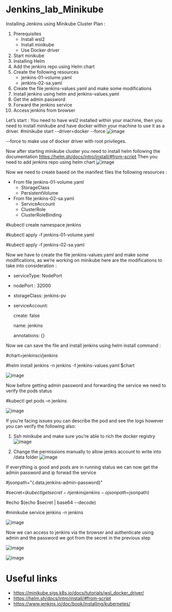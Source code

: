 # Jenkins_lab_Minikube
Installing Jenkins using Minikube Cluster
Plan :
1.	Prerequisites
     - Install wsl2
     - Install minikube
     - Use Docker driver
3.	Start minikube
4.	Installing Helm
5.	Add the jenkins repo using Helm chart
6.	Create the following resources
    - jenkins-01-volume.yaml 
    - jenkins-02-sa.yaml 
7.	Create the file jenkins-values.yaml and make some modifications
8.	Install jenkins using helm and jenkins-values.yaml
9.	Get the admin password
10.	Forward the jenkins service
11.	Access jenkins from browser

Let’s start :
You need to have wsl2 installed within your machine, then you need to install minikube and have docker within your machine to use it as a driver.
 #minikube start --driver=docker --force
![image](https://github.com/user-attachments/assets/87aca934-aa13-4e7c-9bb7-d8d646cdece5)

--force to make use of docker driver with root privileges.

Now after starting minikube cluster you need to install helm following the documentation https://helm.sh/docs/intro/install/#from-script 
Then you need to add jenkins repo using helm chart 
![image](https://github.com/user-attachments/assets/239eedfe-0e9b-4703-9616-d7ffb980f857)

Now we need to create based on the manifest files the following resources :
- From file jenkins-01-volume.yaml
    - StorageClass
    - PersistentVolume
- From file jenkins-02-sa.yaml
    - ServiceAccount
    - ClusterRole
    - ClusterRoleBinding
      
#kubectl create namespace jenkins

#kubectl apply -f jenkins-01-volume.yaml

#kubectl apply -f jenkins-02-sa.yaml

Now we have to create the file jenkins-values.yaml and make some modifications, as we’re working on minikube here are the modifications to take into consideration :

- serviceType: NodePort
- nodePort : 32000
- storageClass: jenkins-pv
- serviceAccount:

     create: false

     name: jenkins

     annotations: {}

Now we can save the file and install jenkins using helm install command :

#chart=jenkinsci/jenkins

#helm install jenkins -n jenkins -f jenkins-values.yaml $chart

![image](https://github.com/user-attachments/assets/9df2c670-ee0c-4d22-aaf2-44de225c91c0)

Now before getting admin password and forwarding the service we need to verify the pods status

#kubectl get pods –n jenkins

![image](https://github.com/user-attachments/assets/a9268974-ee66-455f-b8c1-8e8c0797b3e0)

If you’re facing issues you can describe the pod and see the logs however you can verify the following 	also:
1.	Ssh minikube and make sure you’re able to rich the docker registry
![image](https://github.com/user-attachments/assets/484d1886-e1b2-4086-af1d-a2ca4f78d036)

2.	Change the permissions manually to allow jenkis account to write into /data folder
   ![image](https://github.com/user-attachments/assets/ed30801a-6ea8-40d5-a836-4cfbbd211688)

If everything is good and pods are in running status we can now get the admin password and ip forwad the service

#jsonpath="{.data.jenkins-admin-password}"
 
#secret=$(kubectl get secret -n jenkins jenkins -o jsonpath=$jsonpath)
 
#echo $(echo $secret | base64 --decode)

#minikube service jenkins -n jenkins

![image](https://github.com/user-attachments/assets/5b5693d5-affc-497b-b96e-e86078884412)

Now we can access to jenkins via the browser and authenticate using admin and the password we got from the secret in the previous step

![image](https://github.com/user-attachments/assets/96ba9f62-a962-4955-927a-b29b4d1a5288)

![image](https://github.com/user-attachments/assets/4c8ec773-c58f-4923-8dea-de46fcf9b1e1)

 # Useful links
- https://minikube.sigs.k8s.io/docs/tutorials/wsl_docker_driver/
- https://helm.sh/docs/intro/install/#from-script
- https://www.jenkins.io/doc/book/installing/kubernetes/
